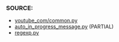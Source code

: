### SOURCE:
 * [youtube_com/common.py](https://github.com/gil9red/SimplePyScripts/blob/ca9c31927baf38cbf84e025ceca7279884866df7/html_parsing/youtube_com/api/common.py)
 * [auto_in_progress_message.py](https://github.com/gil9red/SimplePyScripts/blob/0c3c7da43d72112a9b9f826bd225ef3752c5c4a5/telegram_bot_examples/auto_in_progress_message.py) (PARTIAL)
 * [regexp.py](https://github.com/gil9red/telegram_bot__gamebook/blob/7b7399c83ae6249da9dc92ea5dc475cc0565edc0/bot/regexp.py#L22)
